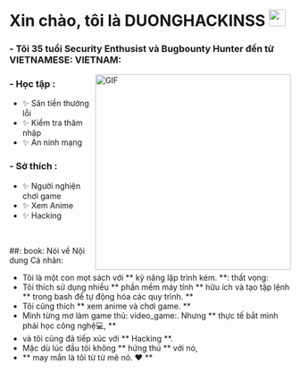 # Xin chào, tôi là DUONGHACKINSS <img src = "https://github.com/0ximtiaz/0ximtiaz/blob/main/wave.gif" width = "30px">

### - Tôi 35 tuổi Security Enthusist và Bugbounty Hunter đến từ VIETNAMESE: VIETNAM:
<img hight = "200" width = "350" alt = "GIF" align = "right" src = "https://github.com/0ximtiaz/0ximtiaz/blob/main/wrench%20watchdog.gif">

### - Học tập :
- ✨ Săn tiền thưởng lỗi
- ✨ Kiểm tra thâm nhập
- ✨ An ninh mạng

### - Sở thích : 
- ✨ Người nghiện chơi game
- ✨ Xem Anime
- ✨ Hacking

</br>

##: book: Nói về Nội dung Cá nhân:

- Tôi là một con mọt sách với ** kỹ năng lập trình kém. **: thất vọng:
- Tôi thích sử dụng nhiều ** phần mềm máy tính ** hữu ích và tạo tập lệnh ** trong bash để tự động hóa các quy trình. **
- Tôi cũng thích ** xem anime và chơi game. ** 
- Mình từng mơ làm game thủ: video_game:. Nhưng ** thực tế bắt mình phải học công nghệ💻, **
- và tôi cũng đã tiếp xúc với ** Hacking **.
- Mặc dù lúc đầu tôi không ** hứng thú ** với nó,
- ** may mắn là tôi từ từ mê nó. ❤️ **
</br>

